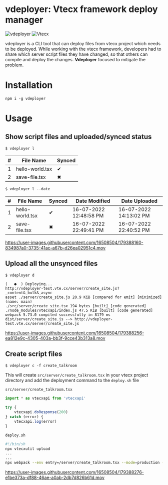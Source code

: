 

# vdeployer: Vtecx framework deploy manager

![vdeployer](https://img.shields.io/badge/vdeployer-deploy%20manager-brightgreen)
![Vtecx](https://img.shields.io/badge/Vtecx-BaaS-blue)

vdeployer is a CLI tool that can deploy files from vtecx project which needs to be deployed. 
While working with the vtecx framework, developers had to share which server script files they have changed, so that others can compile and deploy the changes. **Vdeployer** focused to mitigate the problem.

# Installation
`npm i -g vdeployer`

# Usage

## Show script files and uploaded/synced status
```console
$ vdeployer l
```

| #   | File Name       | Synced |
| --- | --------------- | ------ |
| 1   | hello-world.tsx | ✔      |
| 2   | save-file.tsx   | ✖      |

```console
$ vdeployer l --date
```
| #   | File Name       | Synced | Date Modified          | Date Uploaded          |
| --- | --------------- | ------ | ---------------------- | ---------------------- |
| 1   | hello-world.tsx | ✔      | 16-07-2022 12:48:58 PM | 16-07-2022 14:13:02 PM |
| 2   | save-file.tsx   | ✖      | 16-07-2022 22:49:41 PM | 16-07-2022 22:40:52 PM |



https://user-images.githubusercontent.com/16508504/179388160-834987a0-3735-41ac-a67b-d26ea02951c4.mov



## Upload all the unsynced files
```console
$ vdeployer d
```
```console
(   ●  ) Deploying...  
http://vdeployer-test.vte.cx/server/create_site.js?_content&_bulk&_async
asset ./server/create_site.js 20.9 KiB [compared for emit] [minimized] (name: main)
./src/server/create_site.tsx 194 bytes [built] [code generated]
./node_modules/vtecxapi/index.js 47.5 KiB [built] [code generated]
webpack 5.73.0 compiled successfully in 8179 ms
dist/server/create_site.js --> http://vdeployer-test.vte.cx/server/create_site.js
```


https://user-images.githubusercontent.com/16508504/179388256-ea812e9c-4305-403a-bb3f-9cce43b313a8.mov



## Create script files
```console
$ vdeployer c -f create_talkroom
```
This will create  `src/server/create_talkroom.tsx` in your vtecx project directory and add the deployment command to the `deploy.sh` file

`src/server/create_talkroom.tsx`
```javascript
import * as vtecxapi from 'vtecxapi'
    
try {
    vtecxapi.doResponse(200)
} catch (error) {
    vtecxapi.log(error)
}
```

`deploy.sh`
```sh
#!/bin/sh
npx vtecxutil upload
...
...
npx webpack --env entry=/server/create_talkroom.tsx --mode=production --env externals=false
```


https://user-images.githubusercontent.com/16508504/179388276-e1be373a-df88-46ae-a0ab-2db7d826b61d.mov


